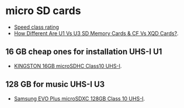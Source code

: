 # micro SD cards

* [Speed class rating](https://en.wikipedia.org/wiki/Secure_Digital#Speed_class_rating)
* [How Different Are U1 Vs U3 SD Memory Cards & CF Vs XQD Cards?](https://www.slrlounge.com/different-u1-vs-u3-sd-memory-cards-cf-vs-xqd-cards/).

## 16 GB cheap ones for installation UHS-I U1
* [KINGSTON 16GB microSDHC Class10 UHS-I](http://ekoshop.lv/arejiedatuneseji/atminaskartes/kingston-16gb-microsdhc-class10-uhsi).

## 128 GB for music UHS-I U3
* [Samsung EVO Plus microSDXC 128GB Class 10 UHS-I](http://ekoshop.lv/arejiedatuneseji/atminaskartes/samsung-evo-plus-microsdxc-128gb-class-10-uhsi).
